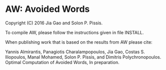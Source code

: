 AW: Avoided Words
===

Copyright (C) 2016 Jia Gao and Solon P. Pissis.

To compile AW, please follow the instructions given in file INSTALL.

When publishing work that is based on the results from AW please cite:

Yannis Almirantis, Panagiotis Charalampopoulos, Jia Gao, Costas S. Iliopoulos, Manal Mohamed, Solon P. Pissis, and Dimitris Polychronopoulos. Optimal Computation of Avoided Words, In preparation.
